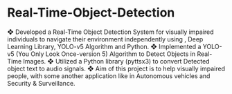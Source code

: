 # Real-Time-Object-Detection
❖ Developed a Real-Time Object Detection System for visually impaired individuals to navigate their environment independently using , Deep Learning Library, YOLO-v5 Algorithm and Python.
❖ Implemented a YOLO-v5 (You Only Look Once-version 5) Algorithm to Detect Objects in Real-Time Images.
❖ Utilized a Python library (pyttsx3) to convert Detected object text to audio signals.
❖ Aim of this project is to help visually impaired people, with some another application like in Autonomous vehicles and Security & Surveillance.
